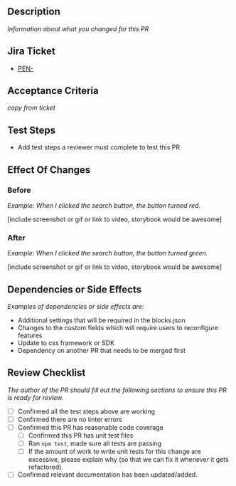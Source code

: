 ## Description
_Information about what you changed for this PR_

## Jira Ticket
- [PEN-](https://arcpublishing.atlassian.net/browse/PEN-)

## Acceptance Criteria
_copy from ticket_

## Test Steps
- Add test steps a reviewer must complete to test this PR

## Effect Of Changes
### Before
_Example: When I clicked the search button, the button turned red._

[include screenshot or gif or link to video, storybook would be awesome]

### After
_Example: When I clicked the search button, the button turned green._

[include screenshot or gif or link to video, storybook would be awesome]

## Dependencies or Side Effects
_Examples of dependencies or side effects are:_
- Additional settings that will be required in the blocks.json
- Changes to the custom fields which will require users to reconfigure features
- Update to css framework or SDK
- Dependency on another PR that needs to be merged first

## Review Checklist
_The author of the PR should fill out the following sections to ensure this PR is ready for review._
- [ ] Confirmed all the test steps above are working
- [ ] Confirmed there are no linter errors
- [ ] Confirmed this PR has reasonable code coverage
  - [ ] Confirmed this PR has unit test files
  - [ ] Ran `npm test`, made sure all tests are passing
  - [ ] If the amount of work to write unit tests for this change are excessive,
please explain why (so that we can fix it whenever it gets refactored).
- [ ] Confirmed relevant documentation has been updated/added.
